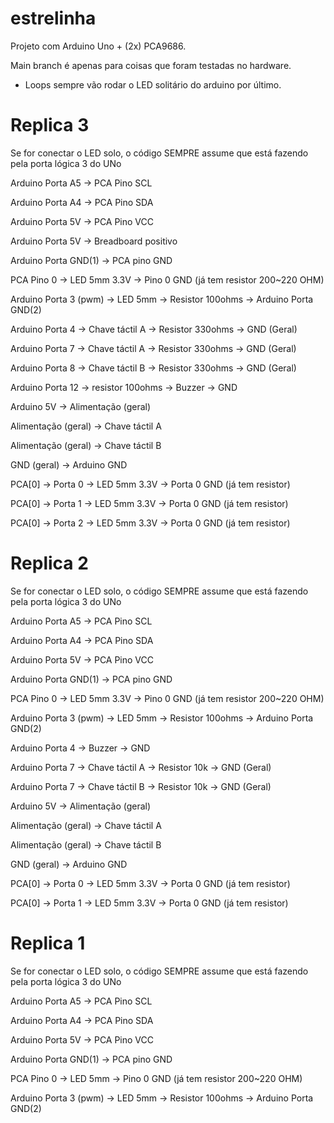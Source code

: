 # estrelinha

Projeto com Arduino Uno + (2x) PCA9686.

Main branch é apenas para coisas que foram testadas no hardware.

- Loops sempre vão rodar o LED solitário do arduino por último.


# Replica 3

Se for conectar o LED solo, o código SEMPRE assume que está fazendo pela porta lógica 3 do UNo

Arduino Porta A5 -> PCA Pino SCL

Arduino Porta A4 -> PCA Pino SDA

Arduino Porta 5V -> PCA Pino VCC

Arduino Porta 5V -> Breadboard positivo

Arduino Porta GND(1) -> PCA pino GND

PCA Pino 0 -> LED 5mm 3.3V -> Pino 0 GND (já tem resistor 200~220 OHM)

Arduino Porta 3 (pwm) -> LED 5mm -> Resistor 100ohms -> Arduino Porta GND(2)

Arduino Porta 4 -> Chave táctil A -> Resistor 330ohms -> GND (Geral)

Arduino Porta 7 -> Chave táctil A -> Resistor 330ohms -> GND (Geral)

Arduino Porta 8 -> Chave táctil B -> Resistor 330ohms -> GND (Geral)

Arduino Porta 12 -> resistor 100ohms -> Buzzer -> GND

Arduino 5V -> Alimentação (geral)

Alimentação (geral) -> Chave táctil A

Alimentação (geral) -> Chave táctil B

GND (geral) -> Arduino GND

PCA[0] -> Porta 0 -> LED 5mm 3.3V -> Porta 0 GND (já tem resistor)

PCA[0] -> Porta 1 -> LED 5mm 3.3V -> Porta 0 GND (já tem resistor)

PCA[0] -> Porta 2 -> LED 5mm 3.3V -> Porta 0 GND (já tem resistor)



# Replica 2

Se for conectar o LED solo, o código SEMPRE assume que está fazendo pela porta lógica 3 do UNo

Arduino Porta A5 -> PCA Pino SCL

Arduino Porta A4 -> PCA Pino SDA

Arduino Porta 5V -> PCA Pino VCC

Arduino Porta GND(1) -> PCA pino GND

PCA Pino 0 -> LED 5mm 3.3V -> Pino 0 GND (já tem resistor 200~220 OHM)

Arduino Porta 3 (pwm) -> LED 5mm -> Resistor 100ohms -> Arduino Porta GND(2)

Arduino Porta 4 -> Buzzer -> GND

Arduino Porta 7 -> Chave táctil A -> Resistor 10k -> GND (Geral)

Arduino Porta 7 -> Chave táctil B -> Resistor 10k -> GND (Geral)

Arduino 5V -> Alimentação (geral)

Alimentação (geral) -> Chave táctil A

Alimentação (geral) -> Chave táctil B

GND (geral) -> Arduino GND

PCA[0] -> Porta 0 -> LED 5mm 3.3V -> Porta 0 GND (já tem resistor)

PCA[0] -> Porta 1 -> LED 5mm 3.3V -> Porta 0 GND (já tem resistor)


# Replica 1 

Se for conectar o LED solo, o código SEMPRE assume que está fazendo pela porta lógica 3 do UNo

Arduino Porta A5 -> PCA Pino SCL

Arduino Porta A4 -> PCA Pino SDA

Arduino Porta 5V -> PCA Pino VCC

Arduino Porta GND(1) -> PCA pino GND

PCA Pino 0 -> LED 5mm -> Pino 0 GND (já tem resistor 200~220 OHM)

Arduino Porta 3 (pwm) -> LED 5mm -> Resistor 100ohms -> Arduino Porta GND(2)


